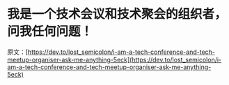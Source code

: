 # 我是一个技术会议和技术聚会的组织者，问我任何问题！

原文：[https://dev.to/lost_semicolon/i-am-a-tech-conference-and-tech-meetup-organiser-ask-me-anything-5eck](https://dev.to/lost_semicolon/i-am-a-tech-conference-and-tech-meetup-organiser-ask-me-anything-5eck)
